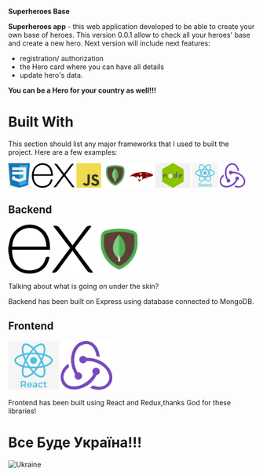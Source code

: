 **Superheroes Base**

**Superheroes app** - this web application developed to be able to create your own base of heroes.
This version 0.0.1 allow to check all your heroes' base and create a new hero. Next version will include next features:

- registration/ authorization
- the Hero card where you can have all details
- update hero's data.

**You can be a Hero for your country as well!!!**

# Built With

This section should list any major frameworks that I used to built the project. Here are a few examples:

<a href="https://github.com/" title="GitHub"><img height="50" src="assets/icons/css.png" /></a>
<a href="https://github.com/" title="GitHub"><img height="50" src="assets/icons/express.png" /></a>
<a href="https://github.com/" title="GitHub"><img height="50" src="assets/icons/js.png" /></a>
<a href="https://github.com/" title="GitHub"><img height="50" src="assets/icons/mongodb.png" /></a>
<a href="https://github.com/" title="GitHub"><img height="50" src="assets/icons/mongoose.png" /></a>
<a href="https://github.com/" title="GitHub"><img height="50" src="assets/icons/node.png" /></a>
<a href="https://github.com/" title="GitHub"><img height="50" src="assets/icons/react.png" /></a>
<a href="https://github.com/" title="GitHub"><img height="50" src="assets/icons/redux.png" /></a>

## Backend

<a href="https://github.com/" title="GitHub"><img height="100" src="assets/icons/express.png" /></a>
<a href="https://github.com/" title="GitHub"><img height="100" src="assets/icons/mongodb.png" /></a>

Talking about what is going on under the skin?

Backend has been built on Express using database connected to MongoDB.

## Frontend

<a href="https://github.com/" title="GitHub"><img height="100" src="assets/icons/react.png" /></a>
<a href="https://github.com/" title="GitHub"><img height="100" src="assets/icons/redux.png" /></a>

Frontend has been built using React and Redux,thanks God for these libraries!

# Все Буде Україна!!!

![Ukraine](https://vafk.com.ua/wp-content/uploads/2022/03/image_2022-03-01_09-47-20.png)
